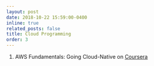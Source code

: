 ```yaml
---
layout: post
date: 2018-10-22 15:59:00-0400
inline: true
related_posts: false
title: Cloud Programming
order: 3
---
```


1. AWS Fundamentals: Going Cloud-Native on [Coursera](https://www.coursera.org/account/accomplishments/verify/2744AVVA4RXU)
